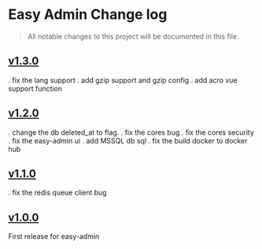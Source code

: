 # Easy Admin Change log
> All notable changes to this project will be documented in this file.

## [v1.3.0](https://github.com/nicelizhi/easy-admin/releases/tag/1.3.0)
. fix the lang support
. add gzip support and gzip config
. add acro vue support function

## [v1.2.0](https://github.com/nicelizhi/easy-admin/releases/tag/1.2.0)
. change the db deleted_at to flag.
. fix the cores bug
. fix the cores security
. fix the easy-admin ui
. add MSSQL db sql
. fix the build docker to docker hub

## [v1.1.0](https://github.com/nicelizhi/easy-admin/releases/tag/1.1.0)
. fix the redis queue client bug

## [v1.0.0](https://github.com/nicelizhi/easy-admin/releases/tag/1.0.0)
First release for easy-admin
